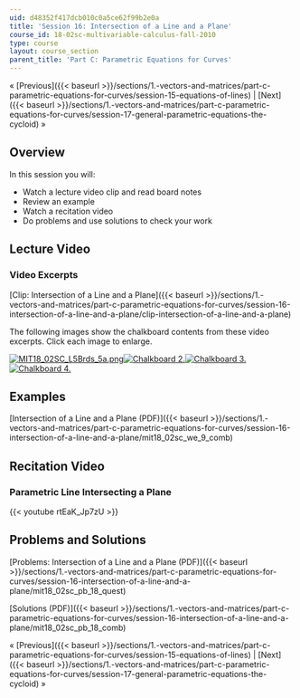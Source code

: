 ```yaml
---
uid: d48352f417dcb010c0a5ce62f99b2e0a
title: 'Session 16: Intersection of a Line and a Plane'
course_id: 18-02sc-multivariable-calculus-fall-2010
type: course
layout: course_section
parent_title: 'Part C: Parametric Equations for Curves'
---
```


« [Previous]({{< baseurl >}}/sections/1.-vectors-and-matrices/part-c-parametric-equations-for-curves/session-15-equations-of-lines) | [Next]({{< baseurl >}}/sections/1.-vectors-and-matrices/part-c-parametric-equations-for-curves/session-17-general-parametric-equations-the-cycloid) »

Overview
--------

In this session you will:

*   Watch a lecture video clip and read board notes
*   Review an example
*   Watch a recitation video
*   Do problems and use solutions to check your work

Lecture Video
-------------

### Video Excerpts

[Clip: Intersection of a Line and a Plane]({{< baseurl >}}/sections/1.-vectors-and-matrices/part-c-parametric-equations-for-curves/session-16-intersection-of-a-line-and-a-plane/clip-intersection-of-a-line-and-a-plane)

The following images show the chalkboard contents from these video excerpts. Click each image to enlarge.

[![MIT18_02SC_L5Brds_5a.png](https://open-learning-course-data-production.s3.amazonaws.com/18-02sc-multivariable-calculus-fall-2010/c88117fd754b53d68a93340dfc8654be_MIT18_02SC_L5Brds_5a.png)](https://open-learning-course-data-production.s3.amazonaws.com/18-02sc-multivariable-calculus-fall-2010/23f9e7cd0f1ca605fbf7ac26263c2136_MIT18_02SC_L5Brds_5.png "Open in a new window.")[![Chalkboard 2.](https://open-learning-course-data-production.s3.amazonaws.com/18-02sc-multivariable-calculus-fall-2010/a04f5c7463d5483d17400f792eda6ad5_MIT18_02SC_L5Brds_6a.png)](https://open-learning-course-data-production.s3.amazonaws.com/18-02sc-multivariable-calculus-fall-2010/664d509537984ca1a4b8ca45724b23e2_MIT18_02SC_L5Brds_6.png "Open in a new window.")[![Chalkboard 3.](https://open-learning-course-data-production.s3.amazonaws.com/18-02sc-multivariable-calculus-fall-2010/3f162fab15c54848ad334221ac429742_MIT18_02SC_L5Brds_7a.png)](https://open-learning-course-data-production.s3.amazonaws.com/18-02sc-multivariable-calculus-fall-2010/b0c06dc991de72ffb03d00883158cb30_MIT18_02SC_L5Brds_7.png "Open in a new window.")[![Chalkboard 4.](https://open-learning-course-data-production.s3.amazonaws.com/18-02sc-multivariable-calculus-fall-2010/b308ba9303cd123931c2ef4f75cdfd1f_MIT18_02SC_L5Brds_8a.png)](https://open-learning-course-data-production.s3.amazonaws.com/18-02sc-multivariable-calculus-fall-2010/8b8a73afce179f6e9aafb7df56755a2f_MIT18_02SC_L5Brds_8.png "Open in a new window.")

Examples
--------

[Intersection of a Line and a Plane (PDF)]({{< baseurl >}}/sections/1.-vectors-and-matrices/part-c-parametric-equations-for-curves/session-16-intersection-of-a-line-and-a-plane/mit18_02sc_we_9_comb)

Recitation Video
----------------

### Parametric Line Intersecting a Plane

{{< youtube rtEaK_Jp7zU >}}

Problems and Solutions
----------------------

[Problems: Intersection of a Line and a Plane (PDF)]({{< baseurl >}}/sections/1.-vectors-and-matrices/part-c-parametric-equations-for-curves/session-16-intersection-of-a-line-and-a-plane/mit18_02sc_pb_18_quest)

[Solutions (PDF)]({{< baseurl >}}/sections/1.-vectors-and-matrices/part-c-parametric-equations-for-curves/session-16-intersection-of-a-line-and-a-plane/mit18_02sc_pb_18_comb)

« [Previous]({{< baseurl >}}/sections/1.-vectors-and-matrices/part-c-parametric-equations-for-curves/session-15-equations-of-lines) | [Next]({{< baseurl >}}/sections/1.-vectors-and-matrices/part-c-parametric-equations-for-curves/session-17-general-parametric-equations-the-cycloid) »
